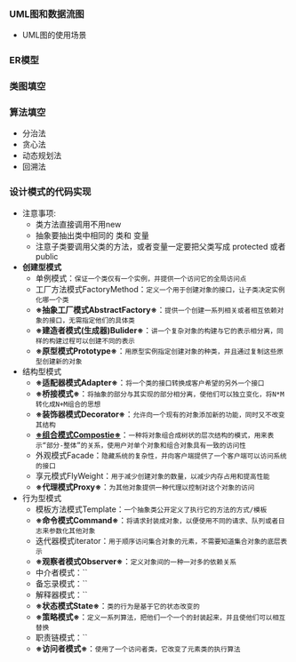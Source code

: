 ### UML图和数据流图
  + UML图的使用场景
### ER模型
### 类图填空
### 算法填空
  + 分治法
  + 贪心法
  + 动态规划法
  + 回溯法
### 设计模式的代码实现
  + 注意事项:
    + 类方法直接调用不用new
    + 抽象要抽出类中相同的 类和 变量
    + 注意子类要调用父类的方法，或者变量一定要把父类写成  protected 或者 public
  + **创建型模式**
    + 单例模式：`保证一个类仅有一个实例，并提供一个访问它的全局访问点`
    + 工厂方法模式FactoryMethod：`定义一个用于创建对象的接口，让子类决定实例化哪一个类`
    + **※抽象工厂模式AbstractFactory※**：`提供一个创建一系列相关或者相互依赖对象的接口，无需指定他们的具体类`
    + **※建造者模式(生成器)Bulider※**：`讲一个复杂对象的构建与它的表示相分离，同样的构建过程可以创建不同的表示`
    + **※原型模式Prototype※**：`用原型实例指定创建对象的种类，并且通过复制这些原型创建新的对象`
  + 结构型模式
    + **※适配器模式Adapter※**：`将一个类的接口转换成客户希望的另外一个接口`
    + **※桥接模式※**：`将抽象的部分与其实现的部分相分离，使他们可以独立变化，将N*M转化成N+M组合的思想`
    + **※装饰器模式Decorator※**：`允许向一个现有的对象添加新的功能，同时又不改变其结构`
    + [**※组合模式Compostie※**](https://www.bilibili.com/video/av63681488/?p=78)：`一种将对象组合成树状的层次结构的模式，用来表示“部分-整体”的关系，使用户对单个对象和组合对象具有一致的访问性`
    + 外观模式Facade：`隐藏系统的复杂性，并向客户端提供了一个客户端可以访问系统的接口`
    + 享元模式FlyWeight：`用于减少创建对象的数量，以减少内存占用和提高性能`
    + **※代理模式Proxy※**：`为其他对象提供一种代理以控制对这个对象的访问`
  + 行为型模式
    + 模板方法模式Template：`一个抽象类公开定义了执行它的方法的方式/模板`
    + **※命令模式Command※**：`将请求封装成对象，以便使用不同的请求、队列或者日志来参数化其他对象`
    + 迭代器模式iterator：`用于顺序访问集合对象的元素，不需要知道集合对象的底层表示`
    + **※观察者模式Observer※**：`定义对象间的一种一对多的依赖关系`
    + 中介者模式：``
    + 备忘录模式：``
    + 解释器模式：``
    + **※状态模式State※**：`类的行为是基于它的状态改变的`
    + **※策略模式※**：`定义一系列算法，把他们一个一个的封装起来，并且使他们可以相互替换`
    + 职责链模式：``
    + **※访问者模式※**：`使用了一个访问者类，它改变了元素类的执行算法`
